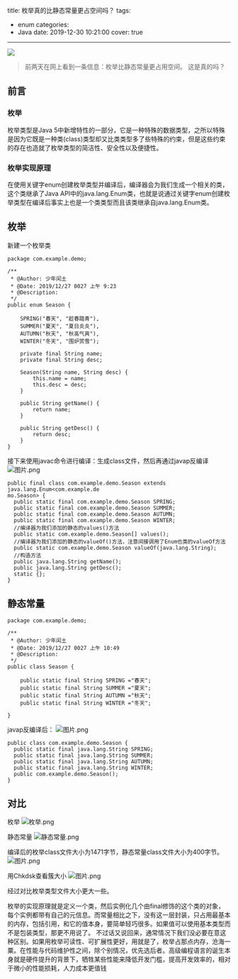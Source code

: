 title: 枚举真的比静态常量更占空间吗？
tags:
  - enum
categories:
  - Java
date: 2019-12-30 10:21:00
cover: true

---

![](https://imgconvert.csdnimg.cn/aHR0cHM6Ly91cGxvYWQtaW1hZ2VzLmppYW5zaHUuaW8vdXBsb2FkX2ltYWdlcy8xMjU1MzI0OS1iZDllOTU4YWQ2OGE3MjlhLmpwZw?x-oss-process=image/format,png )
<!-- more -->

>前两天在网上看到一条信息：枚举比静态常量更占用空间。
这是真的吗？

## 前言
### 枚举
枚举类型是Java 5中新增特性的一部分，它是一种特殊的数据类型，之所以特殊是因为它既是一种类(class)类型却又比类类型多了些特殊的约束，但是这些约束的存在也造就了枚举类型的简洁性、安全性以及便捷性。
### 枚举实现原理
在使用关键字enum创建枚举类型并编译后，编译器会为我们生成一个相关的类，这个类继承了Java API中的java.lang.Enum类，也就是说通过关键字enum创建枚举类型在编译后事实上也是一个类类型而且该类继承自java.lang.Enum类。

## 枚举
新建一个枚举类
```
package com.example.demo;

/**
 * @Author: 少年闰土
 * @Date: 2019/12/27 0027 上午 9:23
 * @Description:
 */
public enum Season {

    SPRING("春天", "趁春踏青"),
    SUMMER("夏天", "夏日炎炎"),
    AUTUMN("秋天", "秋高气爽"),
    WINTER("冬天", "围炉赏雪");

    private final String name;
    private final String desc;

    Season(String name, String desc) {
        this.name = name;
        this.desc = desc;
    }

    public String getName() {
        return name;
    }

    public String getDesc() {
        return desc;
    }
}
```
接下来使用javac命令进行编译：生成class文件，然后再通过javap反编译
![图片.png](https://imgconvert.csdnimg.cn/aHR0cHM6Ly91cGxvYWQtaW1hZ2VzLmppYW5zaHUuaW8vdXBsb2FkX2ltYWdlcy8xMjU1MzI0OS00OTUwMmE2NzY0NzNjMDQ0LnBuZw?x-oss-process=image/format,png)
```
public final class com.example.demo.Season extends java.lang.Enum<com.example.de
mo.Season> {
  public static final com.example.demo.Season SPRING;
  public static final com.example.demo.Season SUMMER;
  public static final com.example.demo.Season AUTUMN;
  public static final com.example.demo.Season WINTER;
  //编译器为我们添加的静态的values()方法
  public static com.example.demo.Season[] values();
  //编译器为我们添加的静态的valueOf()方法，注意间接调用了Enum也类的valueOf方法
  public static com.example.demo.Season valueOf(java.lang.String);
  //构造方法
  public java.lang.String getName();
  public java.lang.String getDesc();
  static {};
}
```
## 静态常量
```
package com.example.demo;

/**
 * @Author: 少年闰土
 * @Date: 2019/12/27 0027 上午 10:49
 * @Description:
 */
public class Season {

    public static final String SPRING ="春天";
    public static final String SUMMER ="夏天";
    public static final String AUTUMN ="秋天";
    public static final String WINTER ="冬天";

}

```
javap反编译后：
![图片.png](https://imgconvert.csdnimg.cn/aHR0cHM6Ly91cGxvYWQtaW1hZ2VzLmppYW5zaHUuaW8vdXBsb2FkX2ltYWdlcy8xMjU1MzI0OS1kN2I0ZTRjYjhmMWM0YzJhLnBuZw?x-oss-process=image/format,png)
```
public class com.example.demo.Season {
  public static final java.lang.String SPRING;
  public static final java.lang.String SUMMER;
  public static final java.lang.String AUTUMN;
  public static final java.lang.String WINTER;
  public com.example.demo.Season();
}
```
## 对比
枚举
![枚举.png](https://imgconvert.csdnimg.cn/aHR0cHM6Ly91cGxvYWQtaW1hZ2VzLmppYW5zaHUuaW8vdXBsb2FkX2ltYWdlcy8xMjU1MzI0OS02ZTI2Y2FkNjRhMjBiNTJjLnBuZw?x-oss-process=image/format,png)

静态常量
![静态常量.png](https://imgconvert.csdnimg.cn/aHR0cHM6Ly91cGxvYWQtaW1hZ2VzLmppYW5zaHUuaW8vdXBsb2FkX2ltYWdlcy8xMjU1MzI0OS00ZjcyN2QwMTRjYjcxNzliLnBuZw?x-oss-process=image/format,png)

编译后的枚举class文件大小为1471字节，静态常量class文件大小为400字节。
![图片.png](https://imgconvert.csdnimg.cn/aHR0cHM6Ly91cGxvYWQtaW1hZ2VzLmppYW5zaHUuaW8vdXBsb2FkX2ltYWdlcy8xMjU1MzI0OS1iZWVkNGI4ZDFhM2IxYjAxLnBuZw?x-oss-process=image/format,png)

用Chkdsk查看簇大小 
![图片.png](https://imgconvert.csdnimg.cn/aHR0cHM6Ly91cGxvYWQtaW1hZ2VzLmppYW5zaHUuaW8vdXBsb2FkX2ltYWdlcy8xMjU1MzI0OS1lZGJjNTllYzA5NzMzOWRmLnBuZw?x-oss-process=image/format,png)


经过对比枚举类型文件大小更大一些。

枚举的实现原理就是定义一个类，然后实例化几个由final修饰的这个类的对象，每个实例都带有自己的元信息。而常量相比之下，没有这一层封装，只占用最基本的内存，包括引用，和它的值本身，要简单轻巧很多。如果值可以使用基本类型而不是包装类型，那更不用说了。       不过话又说回来，通常情况下我们没必要在意这种区别。如果用枚举可读性、可扩展性更好，用就是了，枚举占那点内存，沧海一粟。在性能与代码维护性之间，除个别情况，优先选后者。高级编程语言的诞生本身就是硬件提升的背景下，牺牲某些性能来降低开发门槛，提高开发效率的，相对于微小的性能损耗，人力成本更值钱



